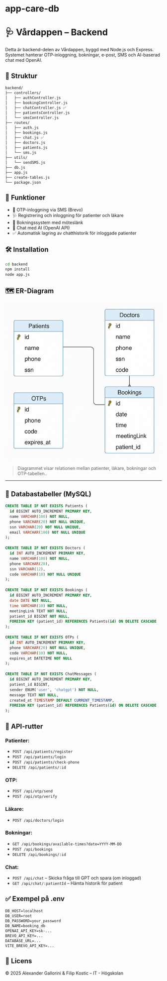 # app-care-db

# 🩺 Vårdappen – Backend

Detta är backend-delen av Vårdappen, byggd med Node.js och Express. Systemet hanterar OTP-inloggning, bokningar, e-post, SMS och AI-baserad chat med OpenAI.

## 📁 Struktur

```
backend/
├── controllers/
│   ├── authController.js
│   ├── bookingController.js
│   ├── chatController.js ✅
│   ├── patientsController.js
│   └── smsController.js
├── routes/
│   ├── auth.js
│   ├── bookings.js
│   ├── chat.js ✅
│   ├── doctors.js
│   ├── patients.js
│   └── sms.js
├── utils/
│   └── sendSMS.js
├── db.js
├── app.js
├── create-tables.js
└── package.json
```

## 🧠 Funktioner

- 🔐 OTP-inloggning via SMS (Brevo)
- 🩺 Registrering och inloggning för patienter och läkare
- 📅 Bokningssystem med möteslänk
- 💬 Chat med AI (OpenAI API)
- ✅ Automatisk lagring av chatthistorik för inloggade patienter

## 🛠️ Installation

```bash
cd backend
npm install
node app.js
```

## 🗺 ER-Diagram

![ER Diagram](./er-diagram.png)

> Diagrammet visar relationen mellan patienter, läkare, bokningar och OTP-tabellen..

---

## 🧮 Databastabeller (MySQL)

```sql
CREATE TABLE IF NOT EXISTS Patients (
  id BIGINT AUTO_INCREMENT PRIMARY KEY,
  name VARCHAR(100) NOT NULL,
  phone VARCHAR(20) NOT NULL UNIQUE,
  ssn VARCHAR(20) NOT NULL UNIQUE,
  email VARCHAR(100) NOT NULL UNIQUE
);

CREATE TABLE IF NOT EXISTS Doctors (
  id INT AUTO_INCREMENT PRIMARY KEY,
  name VARCHAR(100) NOT NULL,
  phone VARCHAR(20),
  ssn VARCHAR(12),
  code VARCHAR(10) NOT NULL UNIQUE
);

CREATE TABLE IF NOT EXISTS Bookings (
  id BIGINT AUTO_INCREMENT PRIMARY KEY,
  date DATE NOT NULL,
  time VARCHAR(10) NOT NULL,
  meetingLink TEXT NOT NULL,
  patient_id BIGINT NOT NULL,
  FOREIGN KEY (patient_id) REFERENCES Patients(id) ON DELETE CASCADE
);

CREATE TABLE IF NOT EXISTS OTPs (
  id INT AUTO_INCREMENT PRIMARY KEY,
  phone VARCHAR(20) NOT NULL UNIQUE,
  code VARCHAR(10) NOT NULL,
  expires_at DATETIME NOT NULL
);

CREATE TABLE IF NOT EXISTS ChatMessages (
  id BIGINT AUTO_INCREMENT PRIMARY KEY,
  patient_id BIGINT,
  sender ENUM('user', 'chatgpt') NOT NULL,
  message TEXT NOT NULL,
  created_at TIMESTAMP DEFAULT CURRENT_TIMESTAMP,
  FOREIGN KEY (patient_id) REFERENCES Patients(id) ON DELETE CASCADE
);
```

## 🔌 API-rutter

### Patienter:
- `POST /api/patients/register`
- `POST /api/patients/login`
- `POST /api/patients/check-phone`
- `DELETE /api/patients/:id`

### OTP:
- `POST /api/otp/send`
- `POST /api/otp/verify`

### Läkare:
- `POST /api/doctors/login`

### Bokningar:
- `GET /api/bookings/available-times?date=YYYY-MM-DD`
- `POST /api/bookings`
- `DELETE /api/bookings/:id`

### Chat:
- `POST /api/chat` – Skicka fråga till GPT och spara (om inloggad)
- `GET /api/chat/:patientId` – Hämta historik för patient

## ✅ Exempel på .env

```
DB_HOST=localhost
DB_USER=root
DB_PASSWORD=your_password
DB_NAME=booking_db
OPENAI_API_KEY=sk-...
BREVO_API_KEY=...
DATABASE_URL=...
VITE_BREVO_API_KEY=...

```

## 📄 Licens

© 2025 Alexander Gallorini & Filip Kostic – IT - Högskolan
